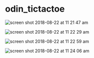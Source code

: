 # odin_tictactoe

![screen shot 2018-08-22 at 11 21 47 am](https://user-images.githubusercontent.com/23299983/44476630-017c4e00-a5fe-11e8-9888-8104200159b2.png)

![screen shot 2018-08-22 at 11 22 29 am](https://user-images.githubusercontent.com/23299983/44476642-07722f00-a5fe-11e8-8b46-ab9580d9777b.png)

![screen shot 2018-08-22 at 11 22 59 am](https://user-images.githubusercontent.com/23299983/44476650-0c36e300-a5fe-11e8-8acf-3c99bb316538.png)

![screen shot 2018-08-22 at 11 24 06 am](https://user-images.githubusercontent.com/23299983/44476657-122cc400-a5fe-11e8-8280-6f3f077c4a3f.png)
